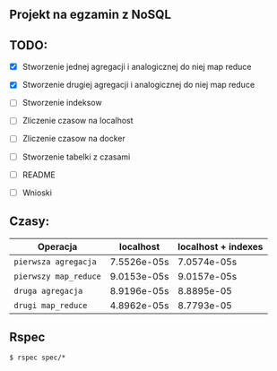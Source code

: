 ## Projekt na egzamin z NoSQL




TODO:
-------
- [x] Stworzenie jednej agregacji i analogicznej do niej map reduce
- [x] Stworzenie drugiej agregacji i analogicznej do niej map reduce
- [ ] Stworzenie indeksow
- [ ] Zliczenie czasow na localhost
- [ ] Zliczenie czasow na docker
- [ ] Stworzenie tabelki z czasami
- [ ] README
- [ ] Wnioski


Czasy:
-------
| Operacja | localhost | localhost + indexes |
| --- | --- | --- |
| `pierwsza agregacja` | 7.5526e-05s | 7.0574e-05s |
| `pierwszy map_reduce` | 9.0153e-05s | 9.0157e-05s |
| `druga agregacja` | 8.9196e-05s | 8.8895e-05 |
| `drugi map_reduce` | 4.8962e-05s | 8.7793e-05 |

Rspec
----------

```
$ rspec spec/*
```
